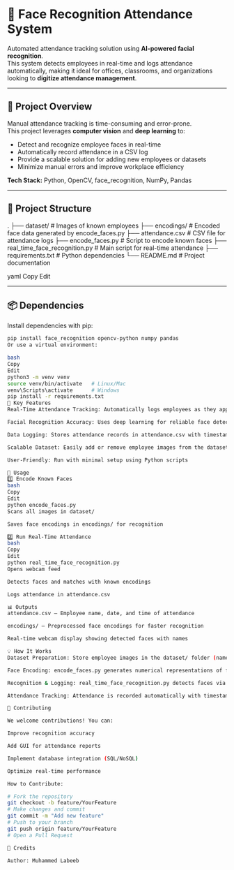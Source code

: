 # 📸 Face Recognition Attendance System

Automated attendance tracking solution using **AI-powered facial recognition**.  
This system detects employees in real-time and logs attendance automatically, making it ideal for offices, classrooms, and organizations looking to **digitize attendance management**.

---

## 🚀 Project Overview

Manual attendance tracking is time-consuming and error-prone.  
This project leverages **computer vision** and **deep learning** to:

- Detect and recognize employee faces in real-time
- Automatically record attendance in a CSV log
- Provide a scalable solution for adding new employees or datasets
- Minimize manual errors and improve workplace efficiency

**Tech Stack:** Python, OpenCV, face_recognition, NumPy, Pandas

---

## 📂 Project Structure

.
├── dataset/ # Images of known employees
├── encodings/ # Encoded face data generated by encode_faces.py
├── attendance.csv # CSV file for attendance logs
├── encode_faces.py # Script to encode known faces
├── real_time_face_recognition.py # Main script for real-time attendance
├── requirements.txt # Python dependencies
└── README.md # Project documentation

yaml
Copy
Edit

---

## 📦 Dependencies

Install dependencies with pip:

```bash
pip install face_recognition opencv-python numpy pandas
Or use a virtual environment:

bash
Copy
Edit
python3 -m venv venv
source venv/bin/activate   # Linux/Mac
venv\Scripts\activate      # Windows
pip install -r requirements.txt
🎯 Key Features
Real-Time Attendance Tracking: Automatically logs employees as they appear in front of the camera

Facial Recognition Accuracy: Uses deep learning for reliable face detection and matching

Data Logging: Stores attendance records in attendance.csv with timestamps

Scalable Dataset: Easily add or remove employee images from the dataset/ folder

User-Friendly: Run with minimal setup using Python scripts

🧰 Usage
1️⃣ Encode Known Faces
bash
Copy
Edit
python encode_faces.py
Scans all images in dataset/

Saves face encodings in encodings/ for recognition

2️⃣ Run Real-Time Attendance
bash
Copy
Edit
python real_time_face_recognition.py
Opens webcam feed

Detects faces and matches with known encodings

Logs attendance in attendance.csv

📊 Outputs
attendance.csv – Employee name, date, and time of attendance

encodings/ – Preprocessed face encodings for faster recognition

Real-time webcam display showing detected faces with names

💡 How It Works
Dataset Preparation: Store employee images in the dataset/ folder (name files as John_Doe.jpg)

Face Encoding: encode_faces.py generates numerical representations of faces

Recognition & Logging: real_time_face_recognition.py detects faces via webcam and compares with encodings

Attendance Tracking: Attendance is recorded automatically with timestamps in CSV

🤝 Contributing

We welcome contributions! You can:

Improve recognition accuracy

Add GUI for attendance reports

Implement database integration (SQL/NoSQL)

Optimize real-time performance

How to Contribute:

# Fork the repository
git checkout -b feature/YourFeature
# Make changes and commit
git commit -m "Add new feature"
# Push to your branch
git push origin feature/YourFeature
# Open a Pull Request

🧠 Credits

Author: Muhammed Labeeb
